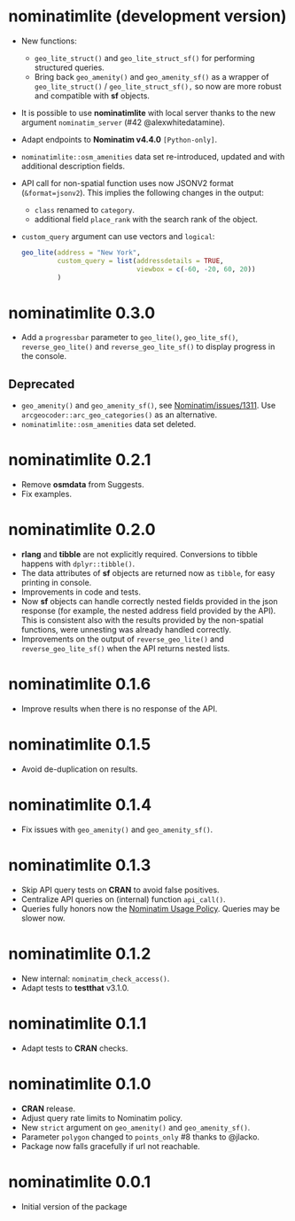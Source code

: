 # nominatimlite (development version)

-   New functions:

    -   `geo_lite_struct()` and `geo_lite_struct_sf()` for performing structured
        queries.
    -   Bring back `geo_amenity()` and `geo_amenity_sf()` as a wrapper of
        `geo_lite_struct()` / `geo_lite_struct_sf(),` so now are more robust and
        compatible with **sf** objects.

-   It is possible to use **nominatimlite** with local server thanks to the new
    argument `nominatim_server` (#42 \@alexwhitedatamine).

-   Adapt endpoints to **Nominatim v4.4.0** `[Python-only]`.

-   `nominatimlite::osm_amenities` data set re-introduced, updated and with
    additional description fields.

-   API call for non-spatial function uses now JSONV2 format (`&format=jsonv2`).
    This implies the following changes in the output:

    -   `class` renamed to `category`.
    -   additional field `place_rank` with the search rank of the object.

-   `custom_query` argument can use vectors and `logical`:

    ``` r
    geo_lite(address = "New York",
             custom_query = list(addressdetails = TRUE,
                                 viewbox = c(-60, -20, 60, 20))
             )
    ```

# nominatimlite 0.3.0

-   Add a `progressbar` parameter to `geo_lite()`, `geo_lite_sf()`,
    `reverse_geo_lite()` and `reverse_geo_lite_sf()` to display progress in the
    console.

## Deprecated

-   `geo_amenity()` and `geo_amenity_sf()`, see
    [Nominatim/issues/1311](https://github.com/osm-search/Nominatim/issues/1311).
    Use `arcgeocoder::arc_geo_categories()` as an alternative.
-   `nominatimlite::osm_amenities` data set deleted.

# nominatimlite 0.2.1

-   Remove **osmdata** from Suggests.
-   Fix examples.

# nominatimlite 0.2.0

-   **rlang** and **tibble** are not explicitly required. Conversions to tibble
    happens with `dplyr::tibble()`.
-   The data attributes of **sf** objects are returned now as `tibble`, for easy
    printing in console.
-   Improvements in code and tests.
-   Now **sf** objects can handle correctly nested fields provided in the json
    response (for example, the nested address field provided by the API). This
    is consistent also with the results provided by the non-spatial functions,
    were unnesting was already handled correctly.
-   Improvements on the output of `reverse_geo_lite()` and
    `reverse_geo_lite_sf()` when the API returns nested lists.

# nominatimlite 0.1.6

-   Improve results when there is no response of the API.

# nominatimlite 0.1.5

-   Avoid de-duplication on results.

# nominatimlite 0.1.4

-   Fix issues with `geo_amenity()` and `geo_amenity_sf()`.

# nominatimlite 0.1.3

-   Skip API query tests on **CRAN** to avoid false positives.
-   Centralize API queries on (internal) function `api_call()`.
-   Queries fully honors now the [Nominatim Usage
    Policy](https://operations.osmfoundation.org/policies/nominatim/). Queries
    may be slower now.

# nominatimlite 0.1.2

-   New internal: `nominatim_check_access()`.
-   Adapt tests to **testthat** v3.1.0.

# nominatimlite 0.1.1

-   Adapt tests to **CRAN** checks.

# nominatimlite 0.1.0

-   **CRAN** release.
-   Adjust query rate limits to Nominatim policy.
-   New `strict` argument on `geo_amenity()` and `geo_amenity_sf()`.
-   Parameter `polygon` changed to `points_only` #8 thanks to @jlacko.
-   Package now falls gracefully if url not reachable.

# nominatimlite 0.0.1

-   Initial version of the package
